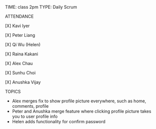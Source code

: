 TIME: class 2pm
TYPE: Daily Scrum

ATTENDANCE

[X] Kavi Iyer

[X] Peter Liang

[X] Qi Wu (Helen)

[X] Raina Kakani

[X] Alex Chau 

[X] Sunhu Choi

[X] Anushka Vijay

TOPICS
- Alex merges fix to show profile picture everywhere, such as home, comments, profile
- Peter and Anushka merge feature where clicking profile picture takes you to user profile info
- Helen adds functionality for confirm password
